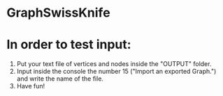 # GraphSwissKnife

# In order to test input:
1. Put your text file of vertices and nodes inside the "OUTPUT" folder.
2. Input inside the console the number 15 ("Import an exported Graph.") and write the name of the file.
3. Have fun!

